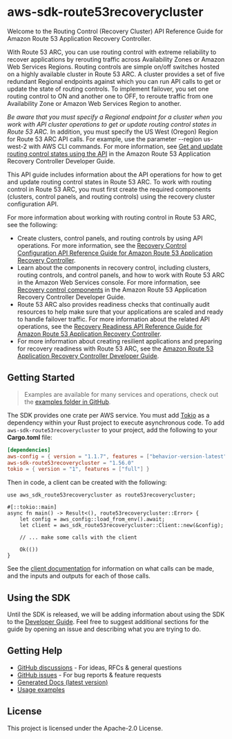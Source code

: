 # aws-sdk-route53recoverycluster

Welcome to the Routing Control (Recovery Cluster) API Reference Guide for Amazon Route 53 Application Recovery Controller.

With Route 53 ARC, you can use routing control with extreme reliability to recover applications by rerouting traffic across Availability Zones or Amazon Web Services Regions. Routing controls are simple on/off switches hosted on a highly available cluster in Route 53 ARC. A cluster provides a set of five redundant Regional endpoints against which you can run API calls to get or update the state of routing controls. To implement failover, you set one routing control to ON and another one to OFF, to reroute traffic from one Availability Zone or Amazon Web Services Region to another.

_Be aware that you must specify a Regional endpoint for a cluster when you work with API cluster operations to get or update routing control states in Route 53 ARC._ In addition, you must specify the US West (Oregon) Region for Route 53 ARC API calls. For example, use the parameter --region us-west-2 with AWS CLI commands. For more information, see [Get and update routing control states using the API](https://docs.aws.amazon.com/r53recovery/latest/dg/routing-control.update.api.html) in the Amazon Route 53 Application Recovery Controller Developer Guide.

This API guide includes information about the API operations for how to get and update routing control states in Route 53 ARC. To work with routing control in Route 53 ARC, you must first create the required components (clusters, control panels, and routing controls) using the recovery cluster configuration API.

For more information about working with routing control in Route 53 ARC, see the following:
  - Create clusters, control panels, and routing controls by using API operations. For more information, see the [Recovery Control Configuration API Reference Guide for Amazon Route 53 Application Recovery Controller](https://docs.aws.amazon.com/recovery-cluster/latest/api/).
  - Learn about the components in recovery control, including clusters, routing controls, and control panels, and how to work with Route 53 ARC in the Amazon Web Services console. For more information, see [Recovery control components](https://docs.aws.amazon.com/r53recovery/latest/dg/introduction-components.html#introduction-components-routing) in the Amazon Route 53 Application Recovery Controller Developer Guide.
  - Route 53 ARC also provides readiness checks that continually audit resources to help make sure that your applications are scaled and ready to handle failover traffic. For more information about the related API operations, see the [Recovery Readiness API Reference Guide for Amazon Route 53 Application Recovery Controller](https://docs.aws.amazon.com/recovery-readiness/latest/api/).
  - For more information about creating resilient applications and preparing for recovery readiness with Route 53 ARC, see the [Amazon Route 53 Application Recovery Controller Developer Guide](https://docs.aws.amazon.com/r53recovery/latest/dg/).

## Getting Started

> Examples are available for many services and operations, check out the
> [examples folder in GitHub](https://github.com/awslabs/aws-sdk-rust/tree/main/examples).

The SDK provides one crate per AWS service. You must add [Tokio](https://crates.io/crates/tokio)
as a dependency within your Rust project to execute asynchronous code. To add `aws-sdk-route53recoverycluster` to
your project, add the following to your **Cargo.toml** file:

```toml
[dependencies]
aws-config = { version = "1.1.7", features = ["behavior-version-latest"] }
aws-sdk-route53recoverycluster = "1.56.0"
tokio = { version = "1", features = ["full"] }
```

Then in code, a client can be created with the following:

```rust,no_run
use aws_sdk_route53recoverycluster as route53recoverycluster;

#[::tokio::main]
async fn main() -> Result<(), route53recoverycluster::Error> {
    let config = aws_config::load_from_env().await;
    let client = aws_sdk_route53recoverycluster::Client::new(&config);

    // ... make some calls with the client

    Ok(())
}
```

See the [client documentation](https://docs.rs/aws-sdk-route53recoverycluster/latest/aws_sdk_route53recoverycluster/client/struct.Client.html)
for information on what calls can be made, and the inputs and outputs for each of those calls.

## Using the SDK

Until the SDK is released, we will be adding information about using the SDK to the
[Developer Guide](https://docs.aws.amazon.com/sdk-for-rust/latest/dg/welcome.html). Feel free to suggest
additional sections for the guide by opening an issue and describing what you are trying to do.

## Getting Help

* [GitHub discussions](https://github.com/awslabs/aws-sdk-rust/discussions) - For ideas, RFCs & general questions
* [GitHub issues](https://github.com/awslabs/aws-sdk-rust/issues/new/choose) - For bug reports & feature requests
* [Generated Docs (latest version)](https://awslabs.github.io/aws-sdk-rust/)
* [Usage examples](https://github.com/awslabs/aws-sdk-rust/tree/main/examples)

## License

This project is licensed under the Apache-2.0 License.

